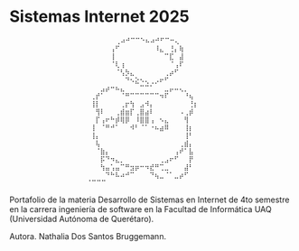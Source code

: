 # Sistemas Internet 2025
                        ⠀	  ⢀⠴⠚⠉⠉⠑⠦⠴⠚⠋⠉⠒⢄⠀⠀⠀⠀
                        ⠀⠀⠀⠀⢠⠋⠀⠀⠀⠀⠀⠀⠀⠸⣄⠀⢘⡄⢷⠀⠀⠀
                        ⠀⠀⠀⠀⢸⠀⠀⠀⠀⠀⠀⠀⠀⠀⠀⠉⣏⠀⣼⠀⠀⠀
                        ⠀⠀⠀⠀⠈⢇⢰⠀⠀⠀⠀⠀⠀⠀⠀⠀⠈⢠⠏⠀⠀⠀
                        ⠀⠀⠀⠀⠀⠈⢣⡳⣄⠀⠀⠀⠀⠀⠀⢀⡴⠋⠀⠀⠀⠀
                        ⠀⠀⠀⠀⠀⠀⠀⠙⠢⣕⠢⢄⢀⡠⠖⠋⠀⠀⠀⠀⠀⠀
                        ⠀⠀⣠⡴⠒⠦⣄⠀⠀⠀⠉⠉⠁⠀⠀⣀⡤⠤⢄⡀⠀⠀
                        ⢀⡞⠁⠀⠀⠀⠈⠛⠉⠉⠉⠉⠉⠉⠲⠏⠀⠀⠀⠘⢦⠀
                        ⢸⡇⠀⠀⠀⠀⢀⡖⢳⠀⣠⠺⡄⠀⠀⠀⠀⠀⠀⠀⢘⡆
                        ⠀⢻⠇⠀⠀⢀⣾⣶⡏⢀⣿⣴⠇⠀⠀⠀⠀⠀⠠⢀⡾⠀
                        ⠀⡏⢠⠖⠓⡾⢿⡿⠀⠸⣿⣿⢠⠀⠢⣄⠀⠀⠀⢻⠀⠀
                        ⢸⠀⠈⠛⠚⠁⠀⠀⠺⠃⠈⠁⠐⠦⣴⠿⠀⠀⠀⢸⡆⠀
                        ⢸⡄⠀⠀⠀⠀⠀⠀⠀⠀⠀⠀⠀⠀⠀⠀⠀⠀⠀⢸⠃⠀
                        ⠀⢧⠀⠀⠀⠀⠀⠀⠀⠀⠀⠀⠀⠀⠀⠀⠀⠀⢀⣾⡄⠀
                        ⠀⠈⣷⡄⠀⠀⠀⠀⠀⠀⠀⠀⠀⠀⠀⠀⠀⢠⠞⠁⣧⠀
                        ⠀⠀⡯⠙⠲⣄⡀⠀⠀⠀⠀⠀⠀⠀⢀⣠⠖⠋⠀⠀⡟⠀
                        ⠀⠀⢳⣤⢡⣤⠉⠛⣲⡶⠒⠲⣞⠛⢉⣀⠀⠀⠀⣼⠃⠀
                        ⠀⠀⠀⠙⠓⠧⠴⠚⠉⠀⠀⠀⠙⢦⣀⠈⠁⣀⡴⠋⠀⠀
    ⠀⠀⠀⠀⠀⠀⠀⠀⠀⠀⠀⠀⠀⠀  ⠈⠉⠉⠉⠀⠀⠀⠀⠀⠀⠀
Portafolio de la materia Desarrollo de Sistemas en Internet de 4to semestre en la carrera ingeniería de software en la Facultad de Informática UAQ (Universidad Autónoma de Querétaro).

Autora. Nathalia Dos Santos Bruggemann.
